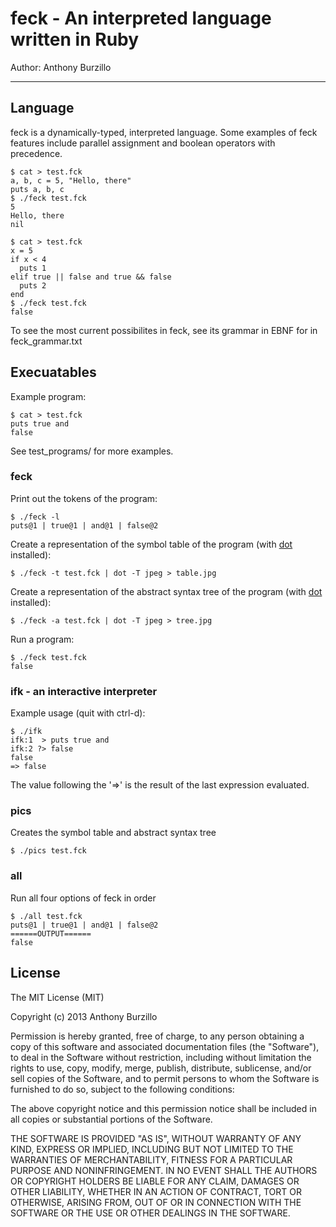 feck - An interpreted language written in Ruby
==============================================

Author: Anthony Burzillo

******

## Language

feck is a dynamically-typed, interpreted language. Some examples of feck features
include parallel assignment and boolean operators with precedence.

```shell
$ cat > test.fck
a, b, c = 5, "Hello, there"
puts a, b, c
$ ./feck test.fck
5
Hello, there
nil
```

```shell
$ cat > test.fck
x = 5
if x < 4
  puts 1
elif true || false and true && false
  puts 2
end
$ ./feck test.fck
false
```

To see the most current possibilites in feck, see its grammar in EBNF for in
feck_grammar.txt

## Execuatables

Example program:

```shell
$ cat > test.fck
puts true and
false
```

See test_programs/ for more examples.

### feck


Print out the tokens of the program:

```shell
$ ./feck -l
puts@1 | true@1 | and@1 | false@2
```

Create a representation of the symbol table of the program (with [dot] installed):

[dot]: http://www.graphviz.org/

```shell
$ ./feck -t test.fck | dot -T jpeg > table.jpg
```

Create a representation of the abstract syntax tree of the program (with [dot] installed):

```shell
$ ./feck -a test.fck | dot -T jpeg > tree.jpg
```

Run a program:

```shell
$ ./feck test.fck
false
```

### ifk - an interactive interpreter

Example usage (quit with ctrl-d):

```shell
$ ./ifk
ifk:1  > puts true and
ifk:2 ?> false
false
=> false
```

The value following the '=>' is the result of the last expression evaluated.

### pics

Creates the symbol table and abstract syntax tree

```shell
$ ./pics test.fck
```

### all

Run all four options of feck in order

```shell
$ ./all test.fck
puts@1 | true@1 | and@1 | false@2
======OUTPUT======
false
```

## License

The MIT License (MIT)

Copyright (c) 2013 Anthony Burzillo

Permission is hereby granted, free of charge, to any person obtaining a copy
of this software and associated documentation files (the "Software"), to deal
in the Software without restriction, including without limitation the rights
to use, copy, modify, merge, publish, distribute, sublicense, and/or sell
copies of the Software, and to permit persons to whom the Software is
furnished to do so, subject to the following conditions:

The above copyright notice and this permission notice shall be included in
all copies or substantial portions of the Software.

THE SOFTWARE IS PROVIDED "AS IS", WITHOUT WARRANTY OF ANY KIND, EXPRESS OR
IMPLIED, INCLUDING BUT NOT LIMITED TO THE WARRANTIES OF MERCHANTABILITY,
FITNESS FOR A PARTICULAR PURPOSE AND NONINFRINGEMENT. IN NO EVENT SHALL THE
AUTHORS OR COPYRIGHT HOLDERS BE LIABLE FOR ANY CLAIM, DAMAGES OR OTHER
LIABILITY, WHETHER IN AN ACTION OF CONTRACT, TORT OR OTHERWISE, ARISING FROM,
OUT OF OR IN CONNECTION WITH THE SOFTWARE OR THE USE OR OTHER DEALINGS IN
THE SOFTWARE.

